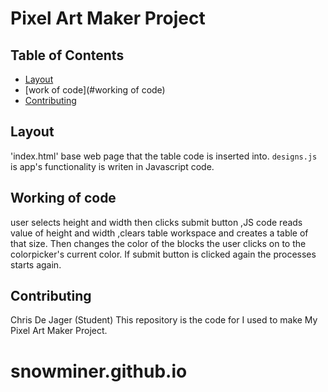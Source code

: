 # Pixel Art Maker Project

## Table of Contents

* [Layout](#Layout)
* [work of code](#working of code)
* [Contributing](#contributing)

## Layout
 'index.html' base web page that the table code is inserted into.
 `designs.js` is   app's functionality is writen in  Javascript code.

## Working of code
user selects height and width then clicks submit button ,JS code reads value of height and width ,clears table workspace and creates a table of that size.
Then changes the color of the blocks the user clicks on to the colorpicker's current color.
If submit button is clicked again the processes  starts again.


## Contributing
Chris De Jager (Student)
This repository is the  code for I used to make My Pixel Art Maker Project.
# snowminer.github.io
